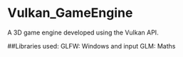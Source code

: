 # Vulkan_GameEngine
A 3D game engine developed using the Vulkan API.

##Libraries used:
GLFW: Windows and input
GLM: Maths
